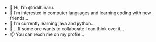 - 👋 Hi, I’m @riddhinaru.
- 👀 I’m interested in computer languages and learning coding with new friends...
- 🌱 I’m currently learning java and python...
- 💞️ ...If some one wants to collaborate I can think over it...
- 📫 You can reach me on my profile...

<!---
riddhinaru/riddhinaru is a ✨ special ✨ repository because its `README.md` (this file) appears on your GitHub profile.
You can click the Preview link to take a look at your changes.
--->
